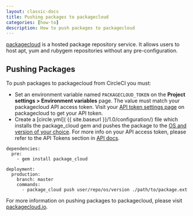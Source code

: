 ```yaml
---
layout: classic-docs
title: Pushing packages to packagecloud
categories: [how-to]
description: How to push packages to packagecloud
---
```


[packagecloud](https://packagecloud.io) is a hosted package repository service. It allows users to host apt, yum and rubygem repositories without any pre-configuration.

## Pushing Packages

To push packages to packagecloud from CircleCI you must:

  - Set an environment variable named `PACKAGECLOUD_TOKEN` on the **Project settings > Environment variables** page.  The value must match your packagecloud API access token. Visit your [API token settings page](https://packagecloud.io/api_token) on packagecloud to get your API token.
  - Create a [circle.yml]( {{ site.baseurl }}/1.0/configuration/) file which installs the package_cloud gem and pushes the package to the [OS and version of your choice](https://packagecloud.io/docs/#os_distro_version).
For more info on your API access token, please refer to the API Tokens section in [API docs](https://packagecloud.io/docs/api/#api_tokens).

```
dependencies:
  pre:
    - gem install package_cloud

deployment:
  production:
    branch: master
    commands:
      - package_cloud push user/repo/os/version ./path/to/package.ext
```

For more information on pushing packages to packagecloud, please visit [packagecloud.io](https://packagecloud.io).
